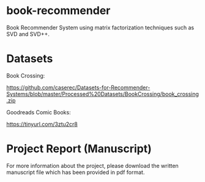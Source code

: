 # book-recommender
Book Recommender System using matrix factorization techniques such as SVD and SVD++.

# Datasets

Book Crossing: 

https://github.com/caserec/Datasets-for-Recommender-Systems/blob/master/Processed%20Datasets/BookCrossing/book_crossing.zip

Goodreads Comic Books:

https://tinyurl.com/3ztu2cr8

# Project Report (Manuscript)
For more information about the project, please download the written manuscript file which has been provided in pdf format.
